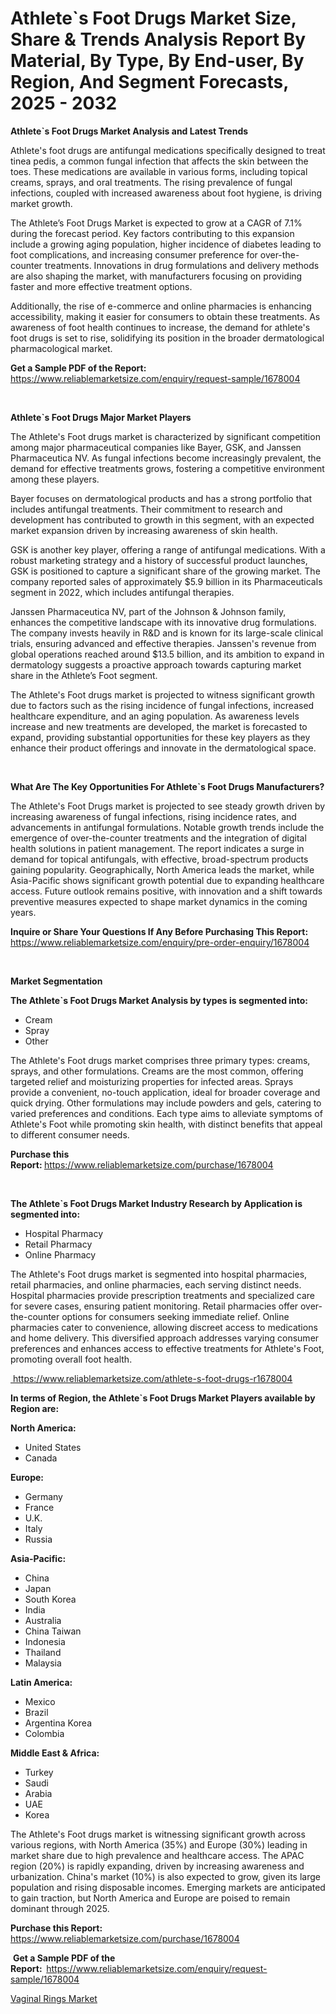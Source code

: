 <p><h1>Athlete`s Foot Drugs Market Size, Share & Trends Analysis Report By Material, By Type, By End-user, By Region, And Segment Forecasts, 2025 - 2032</h1></p><p><strong>Athlete`s Foot Drugs Market Analysis and Latest Trends</strong></p>
<p><p>Athlete's foot drugs are antifungal medications specifically designed to treat tinea pedis, a common fungal infection that affects the skin between the toes. These medications are available in various forms, including topical creams, sprays, and oral treatments. The rising prevalence of fungal infections, coupled with increased awareness about foot hygiene, is driving market growth.</p><p>The Athlete’s Foot Drugs Market is expected to grow at a CAGR of 7.1% during the forecast period. Key factors contributing to this expansion include a growing aging population, higher incidence of diabetes leading to foot complications, and increasing consumer preference for over-the-counter treatments. Innovations in drug formulations and delivery methods are also shaping the market, with manufacturers focusing on providing faster and more effective treatment options.</p><p>Additionally, the rise of e-commerce and online pharmacies is enhancing accessibility, making it easier for consumers to obtain these treatments. As awareness of foot health continues to increase, the demand for athlete's foot drugs is set to rise, solidifying its position in the broader dermatological pharmacological market.</p></p>
<p><strong>Get a Sample PDF of the Report:&nbsp;</strong> <a href="https://www.reliablemarketsize.com/enquiry/request-sample/1678004?utm_campaign=2453&utm_medium=2&utm_source=Github&utm_content=ia&utm_term=25032025&utm_id=athletes-foot-drugs">https://www.reliablemarketsize.com/enquiry/request-sample/1678004</a></p>
<p>&nbsp;</p>
<p><strong>Athlete`s Foot Drugs Major Market Players</strong></p>
<p><p>The Athlete's Foot drugs market is characterized by significant competition among major pharmaceutical companies like Bayer, GSK, and Janssen Pharmaceutica NV. As fungal infections become increasingly prevalent, the demand for effective treatments grows, fostering a competitive environment among these players.</p><p>Bayer focuses on dermatological products and has a strong portfolio that includes antifungal treatments. Their commitment to research and development has contributed to growth in this segment, with an expected market expansion driven by increasing awareness of skin health.</p><p>GSK is another key player, offering a range of antifungal medications. With a robust marketing strategy and a history of successful product launches, GSK is positioned to capture a significant share of the growing market. The company reported sales of approximately $5.9 billion in its Pharmaceuticals segment in 2022, which includes antifungal therapies.</p><p>Janssen Pharmaceutica NV, part of the Johnson & Johnson family, enhances the competitive landscape with its innovative drug formulations. The company invests heavily in R&D and is known for its large-scale clinical trials, ensuring advanced and effective therapies. Janssen's revenue from global operations reached around $13.5 billion, and its ambition to expand in dermatology suggests a proactive approach towards capturing market share in the Athlete’s Foot segment.</p><p>The Athlete's Foot drugs market is projected to witness significant growth due to factors such as the rising incidence of fungal infections, increased healthcare expenditure, and an aging population. As awareness levels increase and new treatments are developed, the market is forecasted to expand, providing substantial opportunities for these key players as they enhance their product offerings and innovate in the dermatological space.</p></p>
<p>&nbsp;</p>
<p><strong>What Are The Key Opportunities For Athlete`s Foot Drugs Manufacturers?</strong></p>
<p><p>The Athlete's Foot Drugs market is projected to see steady growth driven by increasing awareness of fungal infections, rising incidence rates, and advancements in antifungal formulations. Notable growth trends include the emergence of over-the-counter treatments and the integration of digital health solutions in patient management. The report indicates a surge in demand for topical antifungals, with effective, broad-spectrum products gaining popularity. Geographically, North America leads the market, while Asia-Pacific shows significant growth potential due to expanding healthcare access. Future outlook remains positive, with innovation and a shift towards preventive measures expected to shape market dynamics in the coming years.</p></p>
<p><strong>Inquire or Share Your Questions If Any Before Purchasing This Report:</strong> <a href="https://www.reliablemarketsize.com/enquiry/pre-order-enquiry/1678004?utm_campaign=2453&utm_medium=2&utm_source=Github&utm_content=ia&utm_term=25032025&utm_id=athletes-foot-drugs">https://www.reliablemarketsize.com/enquiry/pre-order-enquiry/1678004</a></p>
<p>&nbsp;</p>
<p><strong>Market Segmentation</strong></p>
<p><strong>The Athlete`s Foot Drugs Market Analysis by types is segmented into:</strong></p>
<p><ul><li>Cream</li><li>Spray</li><li>Other</li></ul></p>
<p><p>The Athlete's Foot drugs market comprises three primary types: creams, sprays, and other formulations. Creams are the most common, offering targeted relief and moisturizing properties for infected areas. Sprays provide a convenient, no-touch application, ideal for broader coverage and quick drying. Other formulations may include powders and gels, catering to varied preferences and conditions. Each type aims to alleviate symptoms of Athlete's Foot while promoting skin health, with distinct benefits that appeal to different consumer needs.</p></p>
<p><strong>Purchase this Report:&nbsp;</strong><a href="https://www.reliablemarketsize.com/purchase/1678004?utm_campaign=2453&utm_medium=2&utm_source=Github&utm_content=ia&utm_term=25032025&utm_id=athletes-foot-drugs">https://www.reliablemarketsize.com/purchase/1678004</a></p>
<p>&nbsp;</p>
<p><strong>The Athlete`s Foot Drugs Market Industry Research by Application is segmented into:</strong></p>
<p><ul><li>Hospital Pharmacy</li><li>Retail Pharmacy</li><li>Online Pharmacy</li></ul></p>
<p><p>The Athlete's Foot drugs market is segmented into hospital pharmacies, retail pharmacies, and online pharmacies, each serving distinct needs. Hospital pharmacies provide prescription treatments and specialized care for severe cases, ensuring patient monitoring. Retail pharmacies offer over-the-counter options for consumers seeking immediate relief. Online pharmacies cater to convenience, allowing discreet access to medications and home delivery. This diversified approach addresses varying consumer preferences and enhances access to effective treatments for Athlete's Foot, promoting overall foot health.</p></p>
<p><a href="https://www.reliablemarketsize.com/athlete-s-foot-drugs-r1678004?utm_campaign=2453&utm_medium=2&utm_source=Github&utm_content=ia&utm_term=25032025&utm_id=athletes-foot-drugs">&nbsp;https://www.reliablemarketsize.com/athlete-s-foot-drugs-r1678004</a></p>
<p><strong>In terms of Region, the Athlete`s Foot Drugs Market Players available by Region are:</strong></p>
<p>
    <p> <strong> North America: </strong>
        <ul>
            <li>United States</li>
            <li>Canada</li>
        </ul>
        </p> 
    <p> <strong> Europe: </strong>
        <ul>
            <li>Germany</li>
            <li>France</li>
            <li>U.K.</li>
            <li>Italy</li>
            <li>Russia</li>
        </ul>
        </p> 
    <p> <strong> Asia-Pacific: </strong>
        <ul>
            <li>China</li>
            <li>Japan</li>
            <li>South Korea</li>
            <li>India</li>
            <li>Australia</li>
            <li>China Taiwan</li>
            <li>Indonesia</li>
            <li>Thailand</li>
            <li>Malaysia</li>
        </ul>
        </p> 
    <p> <strong> Latin America: </strong>
        <ul>
            <li>Mexico</li>
            <li>Brazil</li>
            <li>Argentina Korea</li>
            <li>Colombia</li>
        </ul>
        </p> 
    <p> <strong> Middle East & Africa: </strong>
        <ul>
            <li>Turkey</li>
            <li>Saudi</li>
            <li>Arabia</li>
            <li>UAE</li>
            <li>Korea</li>
        </ul>
    </p>
    </p>
<p><p>The Athlete's Foot drugs market is witnessing significant growth across various regions, with North America (35%) and Europe (30%) leading in market share due to high prevalence and healthcare access. The APAC region (20%) is rapidly expanding, driven by increasing awareness and urbanization. China's market (10%) is also expected to grow, given its large population and rising disposable incomes. Emerging markets are anticipated to gain traction, but North America and Europe are poised to remain dominant through 2025.</p></p>
<p><strong>Purchase this Report: </strong><a href="https://www.reliablemarketsize.com/purchase/1678004?utm_campaign=2453&utm_medium=2&utm_source=Github&utm_content=ia&utm_term=25032025&utm_id=athletes-foot-drugs">https://www.reliablemarketsize.com/purchase/1678004</a></p>
<p>&nbsp;<strong>Get a Sample PDF of the Report:&nbsp;&nbsp;</strong><a href="https://www.reliablemarketsize.com/enquiry/request-sample/1678004?utm_campaign=2453&utm_medium=2&utm_source=Github&utm_content=ia&utm_term=25032025&utm_id=athletes-foot-drugs">https://www.reliablemarketsize.com/enquiry/request-sample/1678004</a></p>
<p><strong></strong></p>
<p><p><a href="https://github.com/sungbruington660/Market-Research-Report-List-1/blob/main/vaginal-rings-market.md?utm_campaign=2453&utm_medium=2&utm_source=Github&utm_content=ia&utm_term=25032025&utm_id=athletes-foot-drugs">Vaginal Rings Market</a></p></p>